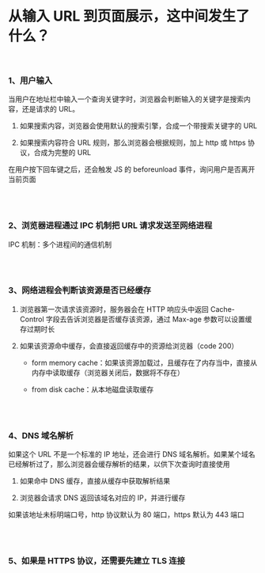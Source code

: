 # 从输入 URL 到页面展示，这中间发生了什么？

</br>

### 1、用户输入

当用户在地址栏中输入一个查询关键字时，浏览器会判断输入的关键字是搜索内容，还是请求的 URL。

1. 如果搜索内容，浏览器会使用默认的搜索引擎，合成一个带搜索关键字的 URL

2. 如果搜索内容符合 URL 规则，那么浏览器会根据规则，加上 http 或 https 协议，合成为完整的 URL

在用户按下回车键之后，还会触发 JS 的 beforeunload 事件，询问用户是否离开当前页面

</br>
</br>

### 2、浏览器进程通过 IPC 机制把 URL 请求发送至网络进程

IPC 机制：多个进程间的通信机制

</br>
</br>

### 3、网络进程会判断该资源是否已经缓存

1. 浏览器第一次请求该资源时，服务器会在 HTTP 响应头中返回 Cache-Control 字段去告诉浏览器是否缓存该资源，通过 Max-age 参数可以设置缓存过期时长

2. 如果该资源命中缓存，会直接返回缓存中的资源给浏览器（code 200）

    - form memory cache：如果该资源加载过，且缓存在了内存当中，直接从内存中读取缓存（浏览器关闭后，数据将不存在）

    - from disk cache：从本地磁盘读取缓存

</br>
</br>

### 4、DNS 域名解析

如果这个 URL 不是一个标准的 IP 地址，还会进行 DNS 域名解析。如果某个域名已经解析过了，那么浏览器会缓存解析的结果，以供下次查询时直接使用

1. 如果命中 DNS 缓存，直接从缓存中获取解析结果

2. 浏览器会请求 DNS 返回该域名对应的 IP，并进行缓存

如果该地址未标明端口号，http 协议默认为 80 端口，https 默认为 443 端口

</br>
</br>

### 5、如果是 HTTPS 协议，还需要先建立 TLS 连接
